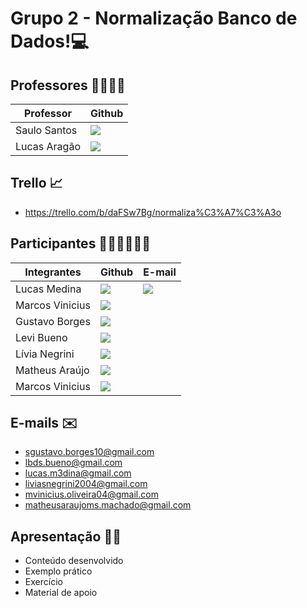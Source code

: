 # Grupo 2 - Normalização Banco de Dados!💻

## Professores 👨‍🏫👨‍🏫

Professor | Github 
------------ | ------------- 
Saulo Santos | <a href="https://github.com/Saulomsantos"> <img src="https://img.shields.io/badge/GitHub-100000?style=for-the-badge&logo=github&logoColor=white" /> </a> 
Lucas Aragão | <a href="https://github.com/LUCASDESENVOLVEDOR"> <img src="https://img.shields.io/badge/GitHub-100000?style=for-the-badge&logo=github&logoColor=white" /> </a>


## Trello 📈

- https://trello.com/b/daFSw7Bg/normaliza%C3%A7%C3%A3o 

## Participantes 👦👦👦👩👦👦

Integrantes | Github | E-mail
------------ | ------------- | ------------- 
Lucas Medina | <a href="https://github.com/Lucas-M3dina"> <img src="https://img.shields.io/badge/GitHub-100000?style=for-the-badge&logo=github&logoColor=white" /> </a> | <a href="mailto:lucas.m3dina@gmail.com"> <img src="https://img.shields.io/badge/Gmail-D14836?style=for-the-badge&logo=gmail&logoColor=white" /> </a>
Marcos Vinicius | <a href="https://github.com/Marcaum04"> <img src="https://img.shields.io/badge/GitHub-100000?style=for-the-badge&logo=github&logoColor=white" /> </a>
Gustavo Borges | <a href="https://github.com/GustavoBorgesSouza"> <img src="https://img.shields.io/badge/GitHub-100000?style=for-the-badge&logo=github&logoColor=white" /> </a>
Levi Bueno | <a href="https://github.com/levlzlnxD"> <img src="https://img.shields.io/badge/GitHub-100000?style=for-the-badge&logo=github&logoColor=white" /> </a>
Lívia Negrini | <a href="https://github.com/livianegrini"> <img src="https://img.shields.io/badge/GitHub-100000?style=for-the-badge&logo=github&logoColor=white" /> </a>
Matheus Araújo | <a href="https://github.com/maatheuss0"> <img src="https://img.shields.io/badge/GitHub-100000?style=for-the-badge&logo=github&logoColor=white" /> </a>
Marcos Vinicius | <a href="https://github.com/Marcaum04"> <img src="https://img.shields.io/badge/GitHub-100000?style=for-the-badge&logo=github&logoColor=white" /> </a>





##  E-mails ✉️

- [sgustavo.borges10@gmail.com](mailto:sgustavo.borges10@gmail.com)
-  [lbds.bueno@gmail.com](mailto:lbds.bueno@gmail.com)
- [lucas.m3dina@gmail.com](mailto:lucas.m3dina@gmail.com)
- [liviasnegrini2004@gmail.com](mailto:liviasnegrini2004@gmail.com)
- [mvinicius.oliveira04@gmail.com](mailto:mvinicius.oliveira04@gmail.com)
- [matheusaraujoms.machado@gmail.com](mailto:matheusaraujoms.machado@gmail.com)

## Apresentação 👨‍💻

-   Conteúdo desenvolvido
-   Exemplo prático
-   Exercício
-   Material de apoio
